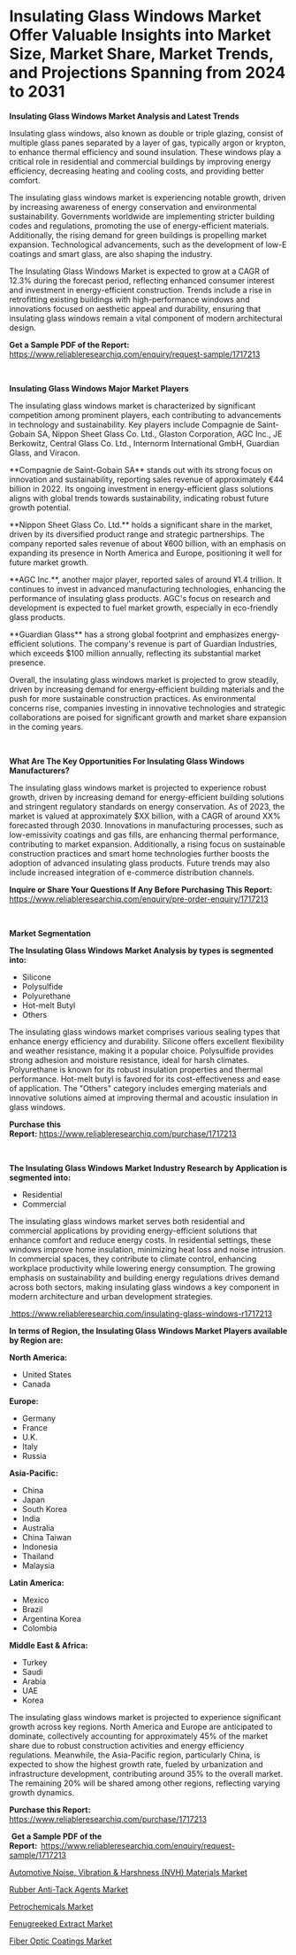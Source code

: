<p><h1>Insulating Glass Windows Market Offer Valuable Insights into Market Size, Market Share, Market Trends, and Projections Spanning from 2024 to 2031</h1></p><p><strong>Insulating Glass Windows Market Analysis and Latest Trends</strong></p>
<p><p>Insulating glass windows, also known as double or triple glazing, consist of multiple glass panes separated by a layer of gas, typically argon or krypton, to enhance thermal efficiency and sound insulation. These windows play a critical role in residential and commercial buildings by improving energy efficiency, decreasing heating and cooling costs, and providing better comfort. </p><p>The insulating glass windows market is experiencing notable growth, driven by increasing awareness of energy conservation and environmental sustainability. Governments worldwide are implementing stricter building codes and regulations, promoting the use of energy-efficient materials. Additionally, the rising demand for green buildings is propelling market expansion. Technological advancements, such as the development of low-E coatings and smart glass, are also shaping the industry.</p><p>The Insulating Glass Windows Market is expected to grow at a CAGR of 12.3% during the forecast period, reflecting enhanced consumer interest and investment in energy-efficient construction. Trends include a rise in retrofitting existing buildings with high-performance windows and innovations focused on aesthetic appeal and durability, ensuring that insulating glass windows remain a vital component of modern architectural design.</p></p>
<p><strong>Get a Sample PDF of the Report:&nbsp;</strong> <a href="https://www.reliableresearchiq.com/enquiry/request-sample/1717213?utm_campaign=1563&utm_medium=2&utm_source=Github&utm_content=ia&utm_term=14102024&utm_id=insulating-glass-windows">https://www.reliableresearchiq.com/enquiry/request-sample/1717213</a></p>
<p>&nbsp;</p>
<p><strong>Insulating Glass Windows Major Market Players</strong></p>
<p><p>The insulating glass windows market is characterized by significant competition among prominent players, each contributing to advancements in technology and sustainability. Key players include Compagnie de Saint-Gobain SA, Nippon Sheet Glass Co. Ltd., Glaston Corporation, AGC Inc., JE Berkowitz, Central Glass Co. Ltd., Internorm International GmbH, Guardian Glass, and Viracon.</p><p>**Compagnie de Saint-Gobain SA** stands out with its strong focus on innovation and sustainability, reporting sales revenue of approximately €44 billion in 2022. Its ongoing investment in energy-efficient glass solutions aligns with global trends towards sustainability, indicating robust future growth potential.</p><p>**Nippon Sheet Glass Co. Ltd.** holds a significant share in the market, driven by its diversified product range and strategic partnerships. The company reported sales revenue of about ¥600 billion, with an emphasis on expanding its presence in North America and Europe, positioning it well for future market growth.</p><p>**AGC Inc.**, another major player, reported sales of around ¥1.4 trillion. It continues to invest in advanced manufacturing technologies, enhancing the performance of insulating glass products. AGC's focus on research and development is expected to fuel market growth, especially in eco-friendly glass products.</p><p>**Guardian Glass** has a strong global footprint and emphasizes energy-efficient solutions. The company's revenue is part of Guardian Industries, which exceeds $100 million annually, reflecting its substantial market presence.</p><p>Overall, the insulating glass windows market is projected to grow steadily, driven by increasing demand for energy-efficient building materials and the push for more sustainable construction practices. As environmental concerns rise, companies investing in innovative technologies and strategic collaborations are poised for significant growth and market share expansion in the coming years.</p></p>
<p>&nbsp;</p>
<p><strong>What Are The Key Opportunities For Insulating Glass Windows Manufacturers?</strong></p>
<p><p>The insulating glass windows market is projected to experience robust growth, driven by increasing demand for energy-efficient building solutions and stringent regulatory standards on energy conservation. As of 2023, the market is valued at approximately $XX billion, with a CAGR of around XX% forecasted through 2030. Innovations in manufacturing processes, such as low-emissivity coatings and gas fills, are enhancing thermal performance, contributing to market expansion. Additionally, a rising focus on sustainable construction practices and smart home technologies further boosts the adoption of advanced insulating glass products. Future trends may also include increased integration of e-commerce distribution channels.</p></p>
<p><strong>Inquire or Share Your Questions If Any Before Purchasing This Report:</strong> <a href="https://www.reliableresearchiq.com/enquiry/pre-order-enquiry/1717213?utm_campaign=1563&utm_medium=2&utm_source=Github&utm_content=ia&utm_term=14102024&utm_id=insulating-glass-windows">https://www.reliableresearchiq.com/enquiry/pre-order-enquiry/1717213</a></p>
<p>&nbsp;</p>
<p><strong>Market Segmentation</strong></p>
<p><strong>The Insulating Glass Windows Market Analysis by types is segmented into:</strong></p>
<p><ul><li>Silicone</li><li>Polysulfide</li><li>Polyurethane</li><li>Hot-melt Butyl</li><li>Others</li></ul></p>
<p><p>The insulating glass windows market comprises various sealing types that enhance energy efficiency and durability. Silicone offers excellent flexibility and weather resistance, making it a popular choice. Polysulfide provides strong adhesion and moisture resistance, ideal for harsh climates. Polyurethane is known for its robust insulation properties and thermal performance. Hot-melt butyl is favored for its cost-effectiveness and ease of application. The "Others" category includes emerging materials and innovative solutions aimed at improving thermal and acoustic insulation in glass windows.</p></p>
<p><strong>Purchase this Report:&nbsp;</strong><a href="https://www.reliableresearchiq.com/purchase/1717213?utm_campaign=1563&utm_medium=2&utm_source=Github&utm_content=ia&utm_term=14102024&utm_id=insulating-glass-windows">https://www.reliableresearchiq.com/purchase/1717213</a></p>
<p>&nbsp;</p>
<p><strong>The Insulating Glass Windows Market Industry Research by Application is segmented into:</strong></p>
<p><ul><li>Residential</li><li>Commercial</li></ul></p>
<p><p>The insulating glass windows market serves both residential and commercial applications by providing energy-efficient solutions that enhance comfort and reduce energy costs. In residential settings, these windows improve home insulation, minimizing heat loss and noise intrusion. In commercial spaces, they contribute to climate control, enhancing workplace productivity while lowering energy consumption. The growing emphasis on sustainability and building energy regulations drives demand across both sectors, making insulating glass windows a key component in modern architecture and urban development strategies.</p></p>
<p><a href="https://www.reliableresearchiq.com/insulating-glass-windows-r1717213?utm_campaign=1563&utm_medium=2&utm_source=Github&utm_content=ia&utm_term=14102024&utm_id=insulating-glass-windows">&nbsp;https://www.reliableresearchiq.com/insulating-glass-windows-r1717213</a></p>
<p><strong>In terms of Region, the Insulating Glass Windows Market Players available by Region are:</strong></p>
<p>
    <p> <strong> North America: </strong>
        <ul>
            <li>United States</li>
            <li>Canada</li>
        </ul>
        </p> 
    <p> <strong> Europe: </strong>
        <ul>
            <li>Germany</li>
            <li>France</li>
            <li>U.K.</li>
            <li>Italy</li>
            <li>Russia</li>
        </ul>
        </p> 
    <p> <strong> Asia-Pacific: </strong>
        <ul>
            <li>China</li>
            <li>Japan</li>
            <li>South Korea</li>
            <li>India</li>
            <li>Australia</li>
            <li>China Taiwan</li>
            <li>Indonesia</li>
            <li>Thailand</li>
            <li>Malaysia</li>
        </ul>
        </p> 
    <p> <strong> Latin America: </strong>
        <ul>
            <li>Mexico</li>
            <li>Brazil</li>
            <li>Argentina Korea</li>
            <li>Colombia</li>
        </ul>
        </p> 
    <p> <strong> Middle East & Africa: </strong>
        <ul>
            <li>Turkey</li>
            <li>Saudi</li>
            <li>Arabia</li>
            <li>UAE</li>
            <li>Korea</li>
        </ul>
    </p>
    </p>
<p><p>The insulating glass windows market is projected to experience significant growth across key regions. North America and Europe are anticipated to dominate, collectively accounting for approximately 45% of the market share due to robust construction activities and energy efficiency regulations. Meanwhile, the Asia-Pacific region, particularly China, is expected to show the highest growth rate, fueled by urbanization and infrastructure development, contributing around 35% to the overall market. The remaining 20% will be shared among other regions, reflecting varying growth dynamics.</p></p>
<p><strong>Purchase this Report: </strong><a href="https://www.reliableresearchiq.com/purchase/1717213?utm_campaign=1563&utm_medium=2&utm_source=Github&utm_content=ia&utm_term=14102024&utm_id=insulating-glass-windows">https://www.reliableresearchiq.com/purchase/1717213</a></p>
<p>&nbsp;<strong>Get a Sample PDF of the Report:&nbsp;&nbsp;</strong><a href="https://www.reliableresearchiq.com/enquiry/request-sample/1717213?utm_campaign=1563&utm_medium=2&utm_source=Github&utm_content=ia&utm_term=14102024&utm_id=insulating-glass-windows">https://www.reliableresearchiq.com/enquiry/request-sample/1717213</a></p>
<p><strong></strong></p>
<p><p><a href="https://www.linkedin.com/pulse/automotive-noise-vibration-harshness-nvh-materials-market-global-8snaf?utm_campaign=1563&utm_medium=2&utm_source=Github&utm_content=ia&utm_term=14102024&utm_id=insulating-glass-windows">Automotive Noise, Vibration & Harshness (NVH) Materials Market</a></p><p><a href="https://www.linkedin.com/pulse/emerging-opportunities-challenges-global-rubber-anti-tack-agents-rewrf?utm_campaign=1563&utm_medium=2&utm_source=Github&utm_content=ia&utm_term=14102024&utm_id=insulating-glass-windows">Rubber Anti-Tack Agents Market</a></p><p><a href="https://www.linkedin.com/pulse/global-petrochemicals-market-focus-application-end-use-industry-cpppe?utm_campaign=1563&utm_medium=2&utm_source=Github&utm_content=ia&utm_term=14102024&utm_id=insulating-glass-windows">Petrochemicals Market</a></p><p><a href="https://www.linkedin.com/pulse/regulatory-landscape-its-influence-global-fenugreeked-extract-mbuhf?utm_campaign=1563&utm_medium=2&utm_source=Github&utm_content=ia&utm_term=14102024&utm_id=insulating-glass-windows">Fenugreeked Extract Market</a></p><p><a href="https://www.linkedin.com/pulse/fiber-optic-coatings-value-chain-analysis-from-raw-materials-end-user-wp7uf?utm_campaign=1563&utm_medium=2&utm_source=Github&utm_content=ia&utm_term=14102024&utm_id=insulating-glass-windows">Fiber Optic Coatings Market</a></p></p>